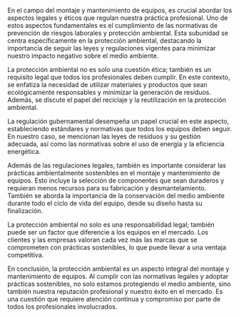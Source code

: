 En el campo del montaje y mantenimiento de equipos, es crucial abordar los aspectos legales y éticos que regulan nuestra práctica profesional. Uno de estos aspectos fundamentales es el cumplimiento de las normativas de prevención de riesgos laborales y protección ambiental. Esta subunidad se centra específicamente en la protección ambiental, destacando la importancia de seguir las leyes y regulaciones vigentes para minimizar nuestro impacto negativo sobre el medio ambiente.

La protección ambiental no es solo una cuestión ética; también es un requisito legal que todos los profesionales deben cumplir. En este contexto, se enfatiza la necesidad de utilizar materiales y productos que sean ecológicamente responsables y minimizar la generación de residuos. Además, se discute el papel del reciclaje y la reutilización en la protección ambiental.

La regulación gubernamental desempeña un papel crucial en este aspecto, estableciendo estándares y normativas que todos los equipos deben seguir. En nuestro caso, se mencionan las leyes de residuos y su gestión adecuada, así como las normativas sobre el uso de energía y la eficiencia energética.

Además de las regulaciones legales, también es importante considerar las prácticas ambientalmente sostenibles en el montaje y mantenimiento de equipos. Esto incluye la selección de componentes que sean duraderos y requieran menos recursos para su fabricación y desmantelamiento. También se aborda la importancia de la conservación del medio ambiente durante todo el ciclo de vida del equipo, desde su diseño hasta su finalización.

La protección ambiental no solo es una responsabilidad legal; también puede ser un factor que diferencie a los equipos en el mercado. Los clientes y las empresas valoran cada vez más las marcas que se comprometen con prácticas sostenibles, lo que puede llevar a una ventaja competitiva.

En conclusión, la protección ambiental es un aspecto integral del montaje y mantenimiento de equipos. Al cumplir con las normativas legales y adoptar prácticas sostenibles, no solo estamos protegiendo el medio ambiente, sino también nuestra reputación profesional y nuestro éxito en el mercado. Es una cuestión que requiere atención continua y compromiso por parte de todos los profesionales involucrados.
